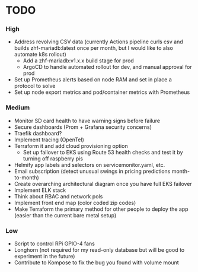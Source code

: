 # TODO

### High 
- Address revolving CSV data (currently Actions pipeline curls csv and builds zhf-mariadb:latest once per month, but I would like to also automate k8s rollout)
    - Add a zhf-mariadb:v1.x.x build stage for prod
    - ArgoCD to handle automated rollout for dev, and manual approval for prod
- Set up Prometheus alerts based on node RAM and set in place a protocol to solve
- Set up node export metrics and pod/container metrics with Prometheus 

### Medium
- Monitor SD card health to have warning signs before failure
- Secure dashboards (Prom + Grafana security concerns)
- Traefik dashboard?
- Implement tracing (OpenTel)
- Terraform it and add cloud provisioning option
    - Set up failover to EKS using Route 53 health checks and test it by turning off raspberry pis
- Helmify app labels and selectors on servicemonitor.yaml, etc. 
- Email subscription (detect unusual swings in pricing predictions month-to-month)
- Create overarching architectural diagram once you have full EKS failover
- Implement ELK stack
- Think about RBAC and network pols
- Implement front end map (color coded zip codes)
- Make Terraform the primary method for other people to deploy the app (easier than the current bare metal setup)

### Low
- Script to control RPi GPIO-4 fans
- Longhorn (not required for my read-only database but will be good to experiment in the future)
- Contribute to Kompose to fix the bug you found with volume mount
